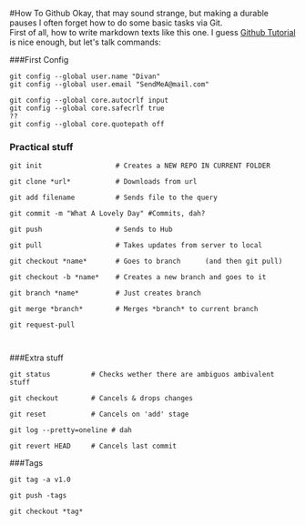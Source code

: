 

#How To Github
Okay, that may sound strange, but making a durable pauses I often forget how to do some basic tasks via Git.  
First of all, how to write markdown texts like this one. I guess [Github Tutorial](https://guides.github.com/features/mastering-markdown/) is nice enough, but let's talk commands:


###First Config
```shell
git config --global user.name "Divan"
git config --global user.email "SendMeA@mail.com"

git config --global core.autocrlf input
git config --global core.safecrlf true 
??
git config --global core.quotepath off
```

### Practical stuff
```shell
git init                  # Creates a NEW REPO IN CURRENT FOLDER

git clone *url*           # Downloads from url

git add filename          # Sends file to the query

git commit -m "What A Lovely Day" #Commits, dah?

git push                  # Sends to Hub

git pull                  # Takes updates from server to local

git checkout *name*       # Goes to branch      (and then git pull)

git checkout -b *name*    # Creates a new branch and goes to it

git branch *name*         # Just creates branch

git merge *branch*        # Merges *branch* to current branch

git request-pull



```

###Extra stuff
```shell
git status          # Checks wether there are ambiguos ambivalent stuff

git checkout        # Cancels & drops changes

git reset           # Cancels on 'add' stage

git log --pretty=oneline # dah

git revert HEAD     # Cancels last commit
```

###Tags
```shell
git tag -a v1.0

git push -tags

git checkout *tag*

```